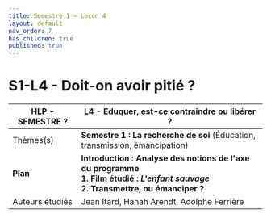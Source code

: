 ```yaml
---
title: Semestre 1 – Leçon 4
layout: default
nav_order: 7
has_children: true
published: true
---
```

# S1-L4 - Doit-on avoir pitié ? 

| HLP - SEMESTRE ? | L4 - Éduquer, est-ce contraindre ou libérer ?                |
| ---------------- | ------------------------------------------------------------ |
| Thèmes(s)        | **Semestre 1 : La recherche de soi** (Éducation, transmission, émancipation) |
| **Plan**         | **Introduction : Analyse des notions de l'axe du programme**<br />**1. Film étudié : *L'enfant sauvage*<br />2. Transmettre, ou émanciper ?** |
| Auteurs étudiés  | Jean Itard, Hanah Arendt, Adolphe Ferrière                   |


